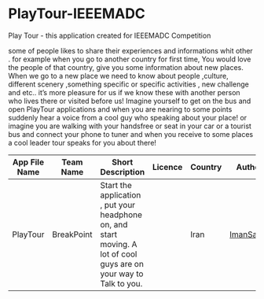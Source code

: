 # PlayTour-IEEEMADC
Play Tour - this application created for IEEEMADC Competition 

some of people likes to share their experiences and informations whit other . for example when you go to another country for first time,  You would love the people of that country, give you some information about new places.
When we go to a new place we need to know about people ,culture, different scenery ,something specific or specific activities , new challenge and etc.. it’s more pleasure for us if we know these with another person who lives there or visited before us!
Imagine yourself to get on the bus and open PlayTour applications and when you are nearing to some points suddenly hear a voice from a cool guy who speaking about your place!
or imagine you are walking with your handsfree or seat in your car or a tourist bus and connect your phone to tuner and when you receive to some places a cool leader tour speaks for you about there!


|App File Name | Team Name     | Short Description                | Licence | Country | Author’s |
| -------------| ------------- |----------------------------------|---------|---------|----------|
| PlayTour|BreakPoint |Start the application , put your headphone on, and start moving. A lot of cool guys are on your way to Talk to you.||Iran|[ImanSadrian](https://github.com/imansdn)|

